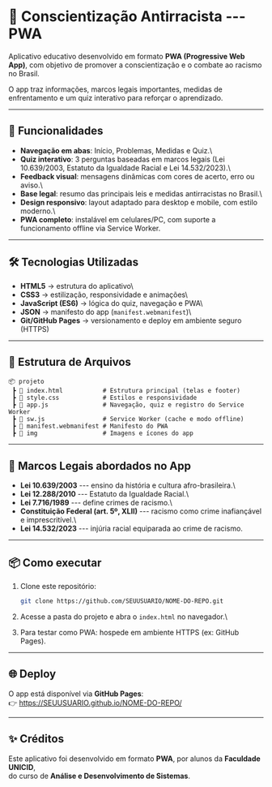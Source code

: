 # 📱 Conscientização Antirracista --- PWA

Aplicativo educativo desenvolvido em formato **PWA (Progressive Web
App)**, com objetivo de promover a conscientização e o combate ao
racismo no Brasil.

O app traz informações, marcos legais importantes, medidas de
enfrentamento e um quiz interativo para reforçar o aprendizado.

------------------------------------------------------------------------

## 🚀 Funcionalidades

-   **Navegação em abas**: Início, Problemas, Medidas e Quiz.\
-   **Quiz interativo**: 3 perguntas baseadas em marcos legais (Lei
    10.639/2003, Estatuto da Igualdade Racial e Lei 14.532/2023).\
-   **Feedback visual**: mensagens dinâmicas com cores de acerto, erro
    ou aviso.\
-   **Base legal**: resumo das principais leis e medidas antirracistas
    no Brasil.\
-   **Design responsivo**: layout adaptado para desktop e mobile, com
    estilo moderno.\
-   **PWA completo**: instalável em celulares/PC, com suporte a
    funcionamento offline via Service Worker.

------------------------------------------------------------------------

## 🛠️ Tecnologias Utilizadas

-   **HTML5** → estrutura do aplicativo\
-   **CSS3** → estilização, responsividade e animações\
-   **JavaScript (ES6)** → lógica do quiz, navegação e PWA\
-   **JSON** → manifesto do app (`manifest.webmanifest`)\
-   **Git/GitHub Pages** → versionamento e deploy em ambiente seguro
    (HTTPS)

------------------------------------------------------------------------

## 📂 Estrutura de Arquivos

    📦 projeto
     ┣ 📜 index.html           # Estrutura principal (telas e footer)
     ┣ 📜 style.css            # Estilos e responsividade
     ┣ 📜 app.js               # Navegação, quiz e registro do Service Worker
     ┣ 📜 sw.js                # Service Worker (cache e modo offline)
     ┣ 📜 manifest.webmanifest # Manifesto do PWA
     ┣ 📂 img                  # Imagens e ícones do app

------------------------------------------------------------------------

## 🔑 Marcos Legais abordados no App

-   **Lei 10.639/2003** --- ensino da história e cultura
    afro-brasileira.\
-   **Lei 12.288/2010** --- Estatuto da Igualdade Racial.\
-   **Lei 7.716/1989** --- define crimes de racismo.\
-   **Constituição Federal (art. 5º, XLII)** --- racismo como crime
    inafiançável e imprescritível.\
-   **Lei 14.532/2023** --- injúria racial equiparada ao crime de
    racismo.

------------------------------------------------------------------------

## 📦 Como executar

1.  Clone este repositório:

    ``` bash
    git clone https://github.com/SEUUSUARIO/NOME-DO-REPO.git
    ```

2.  Acesse a pasta do projeto e abra o `index.html` no navegador.\

3.  Para testar como PWA: hospede em ambiente HTTPS (ex: GitHub Pages).

------------------------------------------------------------------------

## 🌐 Deploy

O app está disponível via **GitHub Pages**:\
👉 <https://SEUUSUARIO.github.io/NOME-DO-REPO/>

------------------------------------------------------------------------

## ✨ Créditos

Este aplicativo foi desenvolvido em formato **PWA**, por alunos da
**Faculdade UNICID**,\
do curso de **Análise e Desenvolvimento de Sistemas**.
